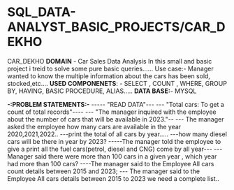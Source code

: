 # SQL_DATA-ANALYST_BASIC_PROJECTS/CAR_DEKHO
CAR_DEKHO
**DOMAIN** - Car Sales Data Analysis
In this small and basic project i treid to solve some pure basic queries......
Use case:- Manager wanted to know the multiple information about the cars has been sold, stocked,etc....
**USED COMPONENETS**: - SELECT , COUNT , WHERE, GROUP BY, HAVING, BASIC PROCEDURE, ALIAS.....
**DATA BASE:**- MYSQL


**-:PROBLEM STATEMENTS:-**
----- "READ DATA"---
--- "Total cars: To get a count of total records"----
--- "The manager inquired with the employee about the number of cars that will be available in 2023."--
--- The manager asked  the employee how many cars are available in the year 2020,2021,2022.. 
---print the total of all cars by year.....
---how many diesel cars will be there in year by 2023?
-----The manager told the employee to give a print all the fuel cars(petrol, diesel and CNG) come by all year---
---Manager said there were more than 100 cars in a given year , which year had more than 100 cars?
----The manager said to the  Employee All cars count details between 2015 and 2023;
--- The manager said to the Employee All cars details between 2015 to 2023 we need a complete list..

